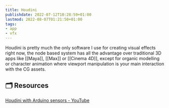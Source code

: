 ```yaml
---
title: Houdini
publishdate: 2022-07-12T10:28:59+01:00
lastmod: 2022-08-07T01:21:50+01:00
tags: 
- app
- vfx
---
```












Houdini is pretty much the only software I use for creating visual effects right now, the node based system has all the advantage over traditional 3D apps like [[Maya]], [[Max]] or [[Cinema 4D]], except for organic modelling or character animation where viewport manipulation is your main interaction with the CG assets.





## 🗂 Resources 



[Houdini with Arduino sensors - YouTube](https://www.youtube.com/watch?v=6iPyP-_NYlE&list=PLyzn6-dYuCbG9Or1MtjbB1a0Z7wLLR1_o)





